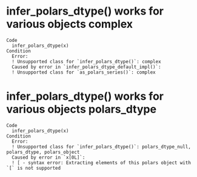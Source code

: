 # infer_polars_dtype() works for various objects complex

    Code
      infer_polars_dtype(x)
    Condition
      Error:
      ! Unsupported class for `infer_polars_dtype()`: complex
      Caused by error in `infer_polars_dtype_default_impl()`:
      ! Unsupported class for `as_polars_series()`: complex

# infer_polars_dtype() works for various objects polars_dtype

    Code
      infer_polars_dtype(x)
    Condition
      Error:
      ! Unsupported class for `infer_polars_dtype()`: polars_dtype_null, polars_dtype, polars_object
      Caused by error in `x[0L]`:
      ! [ - syntax error: Extracting elements of this polars object with `[` is not supported

